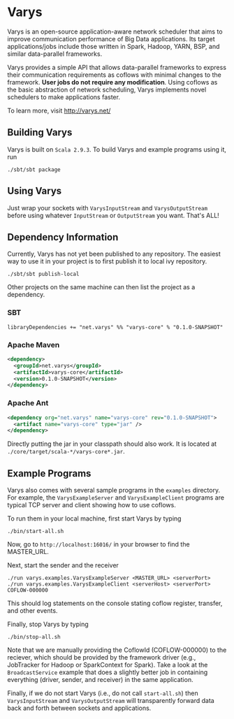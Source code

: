 # Varys
Varys is an open-source application-aware network scheduler that aims to improve communication performance of Big Data applications. Its target applications/jobs include those written in Spark, Hadoop, YARN, BSP, and similar data-parallel frameworks.

Varys provides a simple API that allows data-parallel frameworks to express their communication requirements as coflows with minimal changes to the framework. **User jobs do not require any modification**. Using coflows as the basic abstraction of network scheduling, Varys implements novel schedulers to make applications faster.

To learn more, visit <http://varys.net/>

## Building Varys
Varys is built on `Scala 2.9.3`. To build Varys and example programs using it, run

	./sbt/sbt package

## Using Varys
Just wrap your sockets with `VarysInputStream` and `VarysOutputStream` before using whatever `InputStream` or `OutputStream` you want. That's ALL!

## Dependency Information
Currently, Varys has not yet been published to any repository. The easiest way to use it in your project is to first publish it to local ivy repository. 

	./sbt/sbt publish-local

Other projects on the same machine can then list the project as a dependency. 

### SBT
```
libraryDependencies += "net.varys" %% "varys-core" % "0.1.0-SNAPSHOT"
```

### Apache Maven
```xml
<dependency>
  <groupId>net.varys</groupId>
  <artifactId>varys-core</artifactId>
  <version>0.1.0-SNAPSHOT</version>
</dependency>
```

### Apache Ant
```xml
<dependency org="net.varys" name="varys-core" rev="0.1.0-SNAPSHOT">
  <artifact name="varys-core" type="jar" />
</dependency>
```

Directly putting the jar in your classpath should also work. It is located at `./core/target/scala-*/varys-core*.jar`.

## Example Programs
Varys also comes with several sample programs in the `examples` directory. For example, the `VarysExampleServer` and `VarysExampleClient` programs are typical TCP server and client showing how to use coflows. 

To run them in your local machine, first start Varys by typing

	./bin/start-all.sh

Now, go to `http://localhost:16016/` in your browser to find the MASTER_URL.

Next, start the sender and the receiver

	./run varys.examples.VarysExampleServer <MASTER_URL> <serverPort>
	./run varys.examples.VarysExampleClient <serverHost> <serverPort> COFLOW-000000

This should log statements on the console stating coflow register, transfer, and other events. 

Finally, stop Varys by typing

	./bin/stop-all.sh

Note that we are manually providing the CoflowId (COFLOW-000000) to the reciever, which should be provided by the framework driver (e.g., JobTracker for Hadoop or SparkContext for Spark).
Take a look at the `BroadcastService` example that does a slightly better job in containing everything (driver, sender, and receiver) in the same application.

Finally, if we do not start Varys (i.e., do not call `start-all.sh`) then `VarysInputStream` and `VarysOutputStream` will transparently forward data back and forth between sockets and applications.
